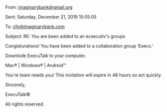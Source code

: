 From: imaginarybank@gmail.org

Sent: Saturday, December 21, 2019  15:05:05

To: cfo@imaginarybank.com

Subject:  RE: You are been added to an ecsecutiv's groups

Conglaturations! You have been added to a collaboration group ‘Execs.’

Downlode ExecuTalk to your computer.

Mac® | Windows® | Android™

You're team needs you! This invitation will expire in 48 hours so act quickly.

Sincerely,

ExecuTalk©

All rights reserved.
